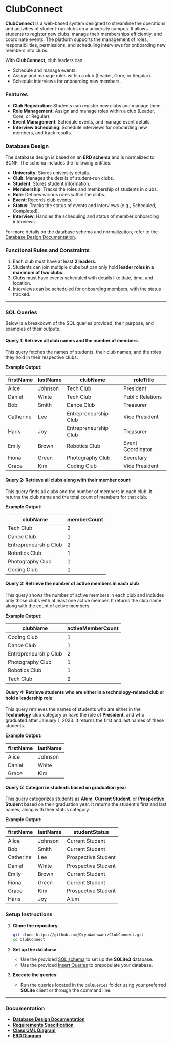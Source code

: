 # ClubConnect

**ClubConnect** is a web-based system designed to streamline the operations and activities of student-run clubs on a university campus. It allows students to register new clubs, manage their memberships efficiently, and coordinate events. The platform supports the management of roles, responsibilities, permissions, and scheduling interviews for onboarding new members into clubs.

With **ClubConnect**, club leaders can:

- Schedule and manage events.
- Assign and manage roles within a club (Leader, Core, or Regular).
- Schedule interviews for onboarding new members.

### Features

- **Club Registration**: Students can register new clubs and manage them.
- **Role Management**: Assign and manage roles within a club (Leader, Core, or Regular).
- **Event Management**: Schedule events, and manage event details.
- **Interview Scheduling**: Schedule interviews for onboarding new members, and track results.

### Database Design

The database design is based on an **ERD schema** and is normalized to BCNF. The schema includes the following entities:

- **University**: Stores university details.
- **Club**: Manages the details of student-run clubs.
- **Student**: Stores student information.
- **Membership**: Tracks the roles and membership of students in clubs.
- **Role**: Defines various roles within the clubs.
- **Event**: Records club events.
- **Status**: Tracks the status of events and interviews (e.g., Scheduled, Completed).
- **Interview**: Handles the scheduling and status of member onboarding interviews.

For more details on the database schema and normalization, refer to the [Database Design Documentation](./docs/ClubConnect_DatabaseDesign.pdf).

### Functional Rules and Constraints

1. Each club must have at least **2 leaders**.
2. Students can join multiple clubs but can only hold **leader roles in a maximum of two clubs**.
3. Clubs must have events scheduled with details like date, time, and location.
4. Interviews can be scheduled for onboarding members, with the status tracked.

---

### SQL Queries

Below is a breakdown of the SQL queries provided, their purpose, and examples of their outputs.

#### Query 1: Retrieve all club names and the number of members

This query fetches the names of students, their club names, and the roles they hold in their respective clubs.

**Example Output:**

| firstName | lastName | clubName              | roleTitle         |
| --------- | -------- | --------------------- | ----------------- |
| Alice     | Johnson  | Tech Club             | President         |
| Daniel    | White    | Tech Club             | Public Relations  |
| Bob       | Smith    | Dance Club            | Treasurer         |
| Catherine | Lee      | Entrepreneurship Club | Vice President    |
| Haris     | Joy      | Entrepreneurship Club | Treasurer         |
| Emily     | Brown    | Robotics Club         | Event Coordinator |
| Fiona     | Green    | Photography Club      | Secretary         |
| Grace     | Kim      | Coding Club           | Vice President    |

#### Query 2: Retrieve all clubs along with their member count

This query finds all clubs and the number of members in each club. It returns the club name and the total count of members for that club.

**Example Output:**

| clubName              | memberCount |
| --------------------- | ----------- |
| Tech Club             | 2           |
| Dance Club            | 1           |
| Entrepreneurship Club | 2           |
| Robotics Club         | 1           |
| Photography Club      | 1           |
| Coding Club           | 1           |

#### Query 3: Retrieve the number of active members in each club

This query shows the number of active members in each club and includes only those clubs with at least one active member. It returns the club name along with the count of active members.

**Example Output:**

| clubName              | activeMemberCount |
| --------------------- | ----------------- |
| Coding Club           | 1                 |
| Dance Club            | 1                 |
| Entrepreneurship Club | 2                 |
| Photography Club      | 1                 |
| Robotics Club         | 1                 |
| Tech Club             | 2                 |

#### Query 4: Retrieve students who are either in a technology-related club or hold a leadership role

This query retrieves the names of students who are either in the **Technology** club category or have the role of **President**, and who graduated after January 1, 2023. It returns the first and last names of these students.

**Example Output:**

| firstName | lastName |
| --------- | -------- |
| Alice     | Johnson  |
| Daniel    | White    |
| Grace     | Kim      |

#### Query 5: Categorize students based on graduation year

This query categorizes students as **Alum**, **Current Student**, or **Prospective Student** based on their graduation year. It returns the student's first and last names, along with their status category.

**Example Output:**

| firstName | lastName | studentStatus       |
| --------- | -------- | ------------------- |
| Alice     | Johnson  | Current Student     |
| Bob       | Smith    | Current Student     |
| Catherine | Lee      | Prospective Student |
| Daniel    | White    | Prospective Student |
| Emily     | Brown    | Current Student     |
| Fiona     | Green    | Current Student     |
| Grace     | Kim      | Prospective Student |
| Haris     | Joy      | Alum                |

### Setup Instructions

1. **Clone the repository**:

   ```bash
   git clone https://github.com/DiyaWadhwani/ClubConnect.git
   cd ClubConnect
   ```

2. **Set up the database**:

   - Use the provided [SQL schema](./db/ClubConnectDDLQueries.txt) to set up the **SQLite3** database.
   - Use the provided [Insert Queries](./db/ClubConnectInsertQueries.sql) to prepopulate your database.

3. **Execute the queries**:
   - Run the queries located in the `dmlQueries` folder using your preferred **SQLite** client or through the command line.

---

### Documentation

- **[Database Design Documentation](./docs/ClubConnect_DatabaseDesign.pdf)**
- **[Requirements Specification](./docs/ClubConnect_Requirements.pdf)**
- **[Class UML Diagram](./diagrams/ClubConnect_UML.png)**
- **[ERD Diagram](./diagrams/ClubConnect_ERD.png)**
